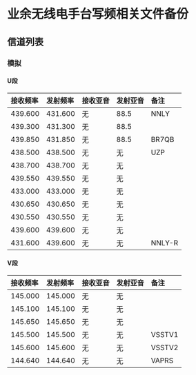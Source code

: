 # 业余无线电手台写频相关文件备份

## 信道列表

### 模拟

#### U段

| 接收频率 | 发射频率 | 接收亚音 | 发射亚音 | 备注 |
| :------ | :---- | :------ | :------ | :------ |
| 439.600 | 431.600 | 无 | 88.5 | NNLY |
| 439.300 | 431.300 | 无 | 88.5 | |
| 439.850 | 431.850 | 无 | 88.5 | BR7QB |
| 438.500 | 438.500 | 无 | 无 | UZP |
| 438.700 | 438.700 | 无 | 无 |  |
| 439.550 | 439.550 | 无 | 无 |  |
| 433.000 | 433.000 | 无 | 无 |  |
| 430.650 | 430.650 | 无 | 无 |  |
| 430.550 | 430.550 | 无 | 无 |  |
| 439.600 | 439.600 | 无 | 无 |  |
| 431.600 | 439.600 | 无 | 无 | NNLY-R |

#### V段

| 接收频率 | 发射频率 | 接收亚音 | 发射亚音 | 备注 |
| :------ | :---- | :------ | :------ | :------ |
| 145.000 | 145.000 | 无 | 无 | |
| 145.100 | 145.100 | 无 | 无 |  |
| 145.650 | 145.650 | 无 | 无 |  |
| 145.500 | 145.500 | 无 | 无 | VSSTV1 |
| 145.600 | 145.600 | 无 | 无 | VSSTV2 |
| 144.640 | 144.640 | 无 | 无 | VAPRS |

